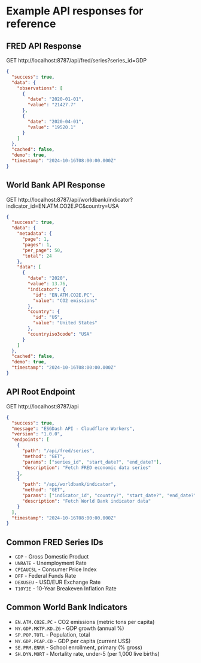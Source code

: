 # Example API responses for reference

## FRED API Response

GET http://localhost:8787/api/fred/series?series_id=GDP

```json
{
  "success": true,
  "data": {
    "observations": [
      {
        "date": "2020-01-01",
        "value": "21427.7"
      },
      {
        "date": "2020-04-01",
        "value": "19520.1"
      }
    ]
  },
  "cached": false,
  "demo": true,
  "timestamp": "2024-10-16T08:00:00.000Z"
}
```

## World Bank API Response

GET http://localhost:8787/api/worldbank/indicator?indicator_id=EN.ATM.CO2E.PC&country=USA

```json
{
  "success": true,
  "data": {
    "metadata": {
      "page": 1,
      "pages": 1,
      "per_page": 50,
      "total": 24
    },
    "data": [
      {
        "date": "2020",
        "value": 13.76,
        "indicator": {
          "id": "EN.ATM.CO2E.PC",
          "value": "CO2 emissions"
        },
        "country": {
          "id": "US",
          "value": "United States"
        },
        "countryiso3code": "USA"
      }
    ]
  },
  "cached": false,
  "demo": true,
  "timestamp": "2024-10-16T08:00:00.000Z"
}
```

## API Root Endpoint

GET http://localhost:8787/api

```json
{
  "success": true,
  "message": "ESGDash API - Cloudflare Workers",
  "version": "1.0.0",
  "endpoints": [
    {
      "path": "/api/fred/series",
      "method": "GET",
      "params": ["series_id", "start_date?", "end_date?"],
      "description": "Fetch FRED economic data series"
    },
    {
      "path": "/api/worldbank/indicator",
      "method": "GET",
      "params": ["indicator_id", "country?", "start_date?", "end_date?"],
      "description": "Fetch World Bank indicator data"
    }
  ],
  "timestamp": "2024-10-16T08:00:00.000Z"
}
```

## Common FRED Series IDs

- `GDP` - Gross Domestic Product
- `UNRATE` - Unemployment Rate
- `CPIAUCSL` - Consumer Price Index
- `DFF` - Federal Funds Rate
- `DEXUSEU` - USD/EUR Exchange Rate
- `T10YIE` - 10-Year Breakeven Inflation Rate

## Common World Bank Indicators

- `EN.ATM.CO2E.PC` - CO2 emissions (metric tons per capita)
- `NY.GDP.MKTP.KD.ZG` - GDP growth (annual %)
- `SP.POP.TOTL` - Population, total
- `NY.GDP.PCAP.CD` - GDP per capita (current US$)
- `SE.PRM.ENRR` - School enrollment, primary (% gross)
- `SH.DYN.MORT` - Mortality rate, under-5 (per 1,000 live births)
